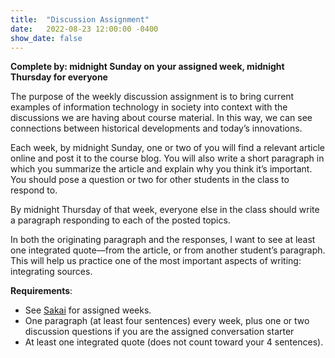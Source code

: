 ```yaml
---
title:  "Discussion Assignment"
date:   2022-08-23 12:00:00 -0400
show_date: false
---
```

**Complete by: midnight Sunday on your assigned week, midnight Thursday for everyone**

The purpose of the weekly discussion assignment is to bring current examples of information technology in society into context with the discussions we are having about course material. In this way, we can see connections between historical developments and today’s innovations.

Each week, by midnight Sunday, one or two of you will find a relevant article online and post it to the course blog. You will also write a short paragraph in which you summarize the article and explain why you think it’s important. You should pose a question or two for other students in the class to respond to.

By midnight Thursday of that week, everyone else in the class should write a paragraph responding to each of the posted topics.

In both the originating paragraph and the responses, I want to see at least one integrated quote—from the article, or from another student’s paragraph. This will help us practice one of the most important aspects of writing: integrating sources.

**Requirements**:

- See [Sakai](//sakai.washjeff.edu) for assigned weeks.
- One paragraph (at least four sentences) every week, plus one or two discussion questions if you are the assigned conversation starter
- At least one integrated quote (does not count toward your 4 sentences).
